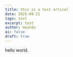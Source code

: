 ```yaml
---
title: this is a test artical
date: 2025-09-21
tags: test
excerpt: test
author: meandu
ai: false
draft: true
---
```


hello world.
